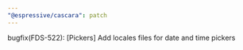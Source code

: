 ```yaml
---
"@espressive/cascara": patch
---
```


bugfix(FDS-522): [Pickers] Add locales files for date and time pickers
